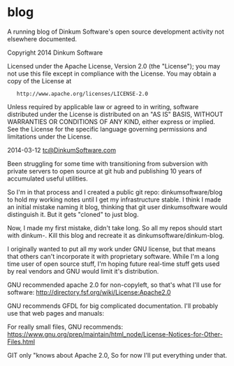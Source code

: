 blog
====

A running blog of Dinkum Software's open source development activity not elsewhere documented.

Copyright 2014 Dinkum Software

   Licensed under the Apache License, Version 2.0 (the "License");
   you may not use this file except in compliance with the License.
   You may obtain a copy of the License at

       http://www.apache.org/licenses/LICENSE-2.0

   Unless required by applicable law or agreed to in writing, software
   distributed under the License is distributed on an "AS IS" BASIS,
   WITHOUT WARRANTIES OR CONDITIONS OF ANY KIND, either express or implied.
   See the License for the specific language governing permissions and
   limitations under the License.

2014-03-12 tc@DinkumSoftware.com 

Been struggling for some time with transitioning from subversion with private
servers to open source at git hub and publishing 10 years of accumulated useful
utilities.

So I'm in that process and I created a public git repo: dinkumsoftware/blog to
hold my working notes until I get my infrastructure stable.  I think I made
an initial mistake naming it blog, thinking that git user dinkumsoftware would
distinguish it.  But it gets "cloned" to just blog.

Now, I made my first mistake, didn't take long.
So all my repos should start with dinkum-.  Kill this blog and recreate it
as dinkumsoftware/dinkum-blog.


I originally wanted to put all my work under GNU license, but that means
that others can't incorporate it with proprietary software.  While I'm
a long time user of open source stuff, I'm hoping future real-time stuff
gets used by real vendors and GNU would limit it's distribution.

GNU recommended apache 2.0 for non-copyleft, so that's what I'll use for
software:
http://directory.fsf.org/wiki/License:Apache2.0

GNU recommends GFDL for big complicated documentation.
I'll probably use that web pages and manuals:

For really small files, GNU recommends:
https://www.gnu.org/prep/maintain/html_node/License-Notices-for-Other-Files.html

GIT only "knows about Apache 2.0, So for now I'll put everything under that.


